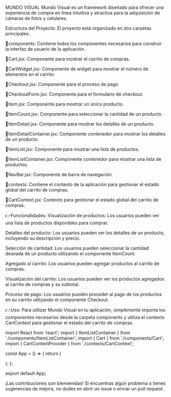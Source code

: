 MUNDO VISUAL
Mundo Visual es un framework diseñado para ofrecer una experiencia de compra en línea intuitiva y atractiva para la adquisición de cámaras de fotos y celulares.

Estructura del Proyecto:
El proyecto está organizado en dos carpetas principales:

💢components: Contiene todos los componentes necesarios para construir la interfaz de usuario de la aplicación.

📌Cart.jsx: Componente para mostrar el carrito de compras.

📌CartWidget.jsx: Componente de widget para mostrar el número de elementos en el carrito.

📌Checkout.jsx: Componente para el proceso de pago.

📌CheckoutForm.jsx: Componente para el formulario de checkout.

📌Item.jsx: Componente para mostrar un único producto.

📌ItemCount.jsx: Componente para seleccionar la cantidad de un producto.

📌ItemDetail.jsx: Componente para mostrar los detalles de un producto.

📌ItemDetailContainer.jsx: Componente contenedor para mostrar los detalles de un producto.

📌ItemList.jsx: Componente para mostrar una lista de productos.

📌ItemListContainer.jsx: Componente contenedor para mostrar una lista de productos.

📌NavBar.jsx: Componente de barra de navegación.

💢contexts: Contiene el contexto de la aplicación para gestionar el estado global del carrito de compras.

📌CartContext.jsx: Contexto para gestionar el estado global del carrito de compras.

👉Funcionalidades:
Visualización de productos: Los usuarios pueden ver una lista de productos disponibles para comprar.

Detalles del producto: Los usuarios pueden ver los detalles de un producto, incluyendo su descripción y precio.

Selección de cantidad: Los usuarios pueden seleccionar la cantidad deseada de un producto utilizando el componente ItemCount.

Agregado al carrito: Los usuarios pueden agregar productos al carrito de compras.

Visualización del carrito: Los usuarios pueden ver los productos agregados al carrito de compras y su subtotal.

Proceso de pago: Los usuarios pueden proceder al pago de los productos en su carrito utilizando el componente Checkout.

👉Uso:
Para utilizar Mundo Visual en tu aplicación, simplemente importa los componentes necesarios desde la carpeta components y utiliza el contexto CartContext para gestionar el estado del carrito de compras.

import React from 'react';
import { ItemListContainer } from './components/ItemListContainer';
import { Cart } from './components/Cart';
import { CartContextProvider } from './contexts/CartContext';

const App = () => {
return (
<CartContextProvider>
<div>
<NavBar />
<ItemListContainer />
<Cart />
</div>
</CartContextProvider>
);
};

export default App;



¡Las contribuciones son bienvenidas! Si encuentras algún problema o tienes sugerencias de mejora, no dudes en abrir un issue o enviar un pull request.
